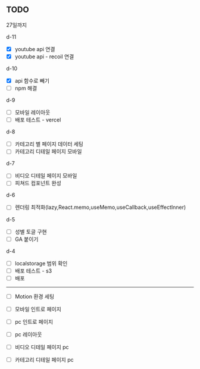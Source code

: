 ## TODO

27일까지

d-11

-   [x] youtube api 연결
-   [x] youtube api - recoil 연결

d-10

-   [x] api 함수로 빼기
-   [ ] npm 해결

d-9

-   [ ] 모바일 레이아웃
-   [ ] 배포 테스트 - vercel

d-8

-   [ ] 카테고리 별 페이지 데이터 세팅
-   [ ] 카테고리 디테일 페이지 모바일

d-7

-   [ ] 비디오 디테일 페이지 모바일
-   [ ] 피쳐드 컴포넌트 완성

d-6

-   [ ] 렌더링 최적화(lazy,React.memo,useMemo,useCallback,useEffectInner)

d-5

-   [ ] 성별 토글 구현
-   [ ] GA 붙이기

d-4

-   [ ] localstorage 범위 확인
-   [ ] 배포 테스트 - s3
-   [ ] 배포

---

-   [ ] Motion 환경 세팅
-   [ ] 모바일 인트로 페이지
-   [ ] pc 인트로 페이지

-   [ ] pc 레이아웃
-   [ ] 비디오 디테일 페이지 pc
-   [ ] 카테고리 디테일 페이지 pc
